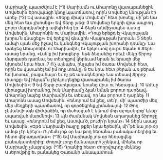 
Մարիամը պատժվում է
(^1) Մարիամն ու Ահարոնը վատաբանեցին Մովսեսին եթովպացի կնոջ պատճառով, որին Մովսեսը կնության էր առել։
(^2) Եվ ասացին. «Տերը միայն Մովսեսի՞ հետ խոսեց, մի՞թե նա մեզ հետ եւս չխոսեց»։ Եվ Տերը լսեց։ 3 Մովսեսը երկրի վրա
ապրող բոլոր մարդկանցից ավելի հեզ էր։ 4 Տերն անմիջապես ասաց Մովսեսին, Ահարոնին ու Մարիամին. «Դուք երեքդ
էլ Վկայության խորա՛ն գնացեք»։ Եվ երեքով գնացին Վկայության խորան։ 5 Տերն ամպի սյան մեջ իջավ եւ կանգնեց
Վկայության խորանի դռանը։ Նա կանչեց Ահարոնին ու Մարիամին, եւ երկուսով դուրս եկան։ 6 Տերն ասաց նրանց.
«Լսե՛ք իմ խոսքերը. եթե ձեզանից որեւէ մեկը Տիրոջ մարգարե դառնա, ես տեսիլքով կերեւամ նրան եւ երազի մեջ կխոսեմ
նրա հետ։ 7 Ո՛չ այնպես, ինչպես իմ ծառա Մովսեսի հետ, որին ես վստահել եմ իմ ողջ տունը։ 8 Ես նրա հետ բերան առ
բերան եմ խոսում, բացահայտ եւ ոչ թե առակներով։ Նա տեսավ Տիրոջ փառքը։ Եվ ինչպե՞ս չերկյուղեցիք վատաբանել
իմ ծառա Մովսեսին»։ 9 Եվ Տերը բարկացավ նրանց վրա ու հեռացավ։ 10 Ամպը վերացավ խորանից, իսկ Մարիամը ձյան
նման բորոտ դարձավ։ Ահարոնը նայեց Մարիամին եւ տեսավ, որ նա բորոտ է դարձել։ 11 Ահարոնն ասաց Մովսեսին.
«Խնդրում եմ քեզ, տե՛ր, մի՛ պատժիր մեզ մեր մեղքերի պատճառով, որ գործեցինք չիմանալով։ 12 Թող չնմանվի այն
վիժվածին, որ մահացած է ելնում մոր արգանդից՝ կեսը սպառված մարմնով»։ 13 Այն ժամանակ Մովսեսն աղաղակեց
Տիրոջը եւ ասաց. «Խնդրում եմ քեզ, Աստվա՛ծ, բուժի՛ր նրան»։ 14 Տերն ասաց Մովսեսին. «Եթե Մարիամի հայրը թքեր
նրա երեսին, մի՞թե նա յոթ օր ամոթ չէր կրելու։ Ուրեմն յոթ օր նա թող հեռանա բանակատեղիից եւ հետո վերադառնա»։
(^15) Եվ Մարիամը յոթ օր հեռացվեց բանակատեղիից։ Ժողովուրդը ճանապարհ չընկավ, մինչեւ որ Մարիամը չմաքրվեց։
(^16) Դրանից հետո ժողովուրդը մեկնեց Ասերովթից եւ բանակեց Փառանի անապատում։
